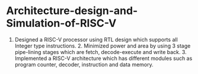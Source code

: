 # Architecture-design-and-Simulation-of-RISC-V
1. Designed a RISC-V processor using RTL design which supports all Integer type instructions. 2. Minimized power and area by using 3 stage pipe-lining stages which are fetch, decode-execute and write back. 3. Implemented a RISC-V architecture which has different modules such as program counter, decoder, instruction and data memory.
